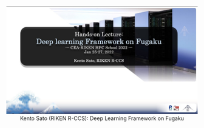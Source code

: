 <div align="center">
   <a href="https://youtu.be/iCiL7I8pS08">
   <img src="https://github.com/kento/hpc_tools_examples/blob/main/deep_learning/pytorch_fugaku/materials/deep-learning-framework-on-fugaku.jpg" width="600" />
   </a>
   Kento Sato (RIKEN R-CCS): Deep Learning Framework on Fugaku
</div>
